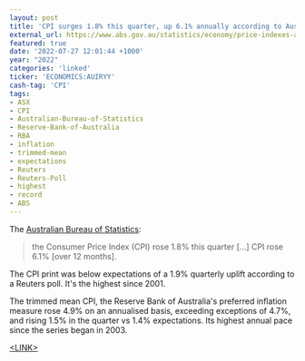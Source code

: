 ```yaml
---
layout: post
title: 'CPI surges 1.8% this quarter, up 6.1% annually according to Australian Bureau of Statistics'
external_url: https://www.abs.gov.au/statistics/economy/price-indexes-and-inflation/consumer-price-index-australia/latest-release
featured: true
date: '2022-07-27 12:01:44 +1000'
year: "2022"
categories: 'linked'
ticker: 'ECONOMICS:AUIRYY'
cash-tag: 'CPI'
tags:
- ASX
- CPI
- Australian-Bureau-of-Statistics
- Reserve-Bank-of-Australia
- RBA
- inflation
- trimmed-mean
- expectations
- Reuters
- Reuters-Poll
- highest
- record
- ABS
---
```


The [Australian Bureau of Statistics](https://www.abs.gov.au/statistics/economy/price-indexes-and-inflation/consumer-price-index-australia/latest-release):

> the Consumer Price Index (CPI) rose 1.8% this quarter [...] CPI rose 6.1% [over 12 months].

<!--more-->

The CPI print was below expectations of a 1.9% quarterly uplift according to a Reuters poll. It's the highest since 2001.

The trimmed mean CPI, the Reserve Bank of Australia's preferred inflation measure rose 4.9% on an annualised basis, exceeding exceptions of 4.7%, and rising 1.5% in the quarter vs 1.4% expectations. Its highest annual pace since the series began in 2003.

<a href="https://www.abs.gov.au/statistics/economy/price-indexes-and-inflation/consumer-price-index-australia/latest-release" class="external-link-in-post">&lt;LINK&gt;</a>
